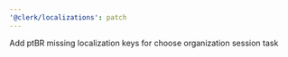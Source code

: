 ```yaml
---
'@clerk/localizations': patch
---
```


Add ptBR missing localization keys for choose organization session task
